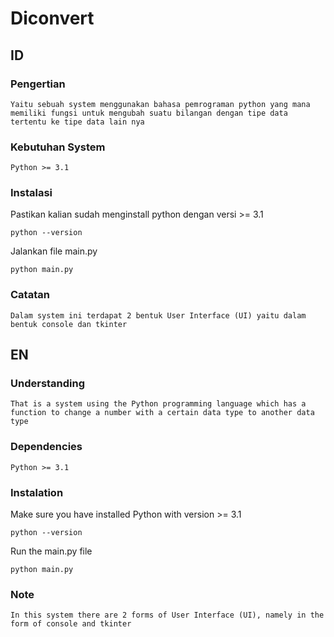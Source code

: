 # Diconvert

## ID

### Pengertian

    Yaitu sebuah system menggunakan bahasa pemrograman python yang mana memiliki fungsi untuk mengubah suatu bilangan dengan tipe data tertentu ke tipe data lain nya

### Kebutuhan System

    Python >= 3.1

### Instalasi

Pastikan kalian sudah menginstall python dengan versi >= 3.1

    python --version

Jalankan file main.py

    python main.py

### Catatan

    Dalam system ini terdapat 2 bentuk User Interface (UI) yaitu dalam bentuk console dan tkinter

## EN

### Understanding

    That is a system using the Python programming language which has a function to change a number with a certain data type to another data type

### Dependencies

    Python >= 3.1

### Instalation

Make sure you have installed Python with version >= 3.1

    python --version

Run the main.py file

    python main.py

### Note

    In this system there are 2 forms of User Interface (UI), namely in the form of console and tkinter
